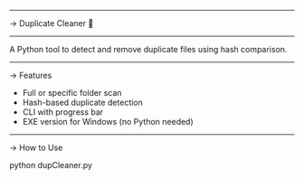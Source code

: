 ___________________________________________
-> Duplicate Cleaner 🧹
___________________________________________

A Python tool to detect and remove duplicate files using hash comparison.

___________________________________________
-> Features

- Full or specific folder scan
- Hash-based duplicate detection
- CLI with progress bar
- EXE version for Windows (no Python needed)

___________________________________________

-> How to Use

python dupCleaner.py
